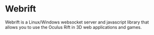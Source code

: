 # Webrift

Webrift is a Linux/Windows websocket server and javascript library that allows you to use the Oculus Rift in 3D web applications and games.
